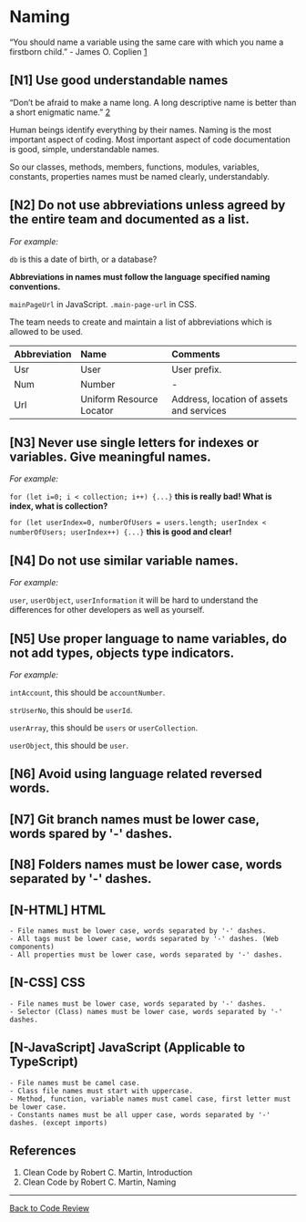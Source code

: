 # Naming

“You should name a variable using the same care with which you name a firstborn child.” - James O. Coplien [1](#cite01)

## [N1] Use good understandable names

“Don’t be afraid to make a name long. A long descriptive name is better 
than a short enigmatic name.” [2](#cite02)

Human beings identify everything by their names. Naming is the most important aspect of coding. Most important aspect of code documentation is good, simple, understandable names.

So our classes, methods, members, functions, modules, variables, constants, properties names must be named clearly, understandably.

## [N2] Do not use abbreviations unless agreed by the entire team and documented as a list.

_For example:_

`db` is this a date of birth, or a database?

**Abbreviations in names must follow the language specified naming conventions.**

`mainPageUrl` in JavaScript. `.main-page-url` in CSS.

The team needs to create and maintain a list of abbreviations which is allowed to be used.

| Abbreviation | Name | Comments |
|:--|:--|:--|
| Usr | User | User prefix. |
| Num | Number | - |
| Url | Uniform Resource Locator | Address, location of assets and services |

## [N3] Never use single letters for indexes or variables. Give meaningful names.

_For example:_

`for (let i=0; i < collection; i++) {...}` **this is really bad! What is index, what is collection?**

`for (let userIndex=0, numberOfUsers = users.length; userIndex < numberOfUsers; userIndex++) {...}` **this is good and clear!**

## [N4] Do not use similar variable names.

_For example:_

`user`, `userObject`, `userInformation` it will be hard to understand the differences for other developers as well as yourself.

## [N5] Use proper language to name variables, do not add types, objects type indicators.

_For example:_

`intAccount`, this should be `accountNumber`.

`strUserNo`, this should be `userId`.

`userArray`, this should be `users` or `userCollection`.

`userObject`, this should be `user`.

## [N6] Avoid using language related reversed words.

## [N7] Git branch names must be lower case, words spared by '-' dashes.

## [N8] Folders names must be lower case, words separated by '-' dashes.

## [N-HTML] HTML
	- File names must be lower case, words separated by '-' dashes.
	- All tags must be lower case, words separated by '-' dashes. (Web components)
	- All properties must be lower case, words separated by '-' dashes.

## [N-CSS] CSS
	- File names must be lower case, words separated by '-' dashes.
	- Selector (Class) names must be lower case, words separated by '-' dashes.

## [N-JavaScript] JavaScript (Applicable to TypeScript)
	- File names must be camel case. 
	- Class file names must start with uppercase.
	- Method, function, variable names must camel case, first letter must be lower case.
	- Constants names must be all upper case, words separated by '-' dashes. (except imports)

## References

1. <a id="cite01"></a>Clean Code by Robert C. Martin, Introduction
2. <a id="cite02"></a>Clean Code by Robert C. Martin, Naming

---

[Back to Code Review](../code-review.md)
